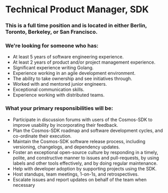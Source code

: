 # Technical Product Manager, SDK

### This is a full time position and is located in either Berlin, Toronto, Berkeley, or San Francisco.

### We're looking for someone who has:

-   At least 5 years of software engineering experience.
-   At least 2 years of product and/or project management experience.
-   Significant experience writing Golang.
-   Experience working in an agile development environment.
-   The ability to take ownership and see initiatives through.
-   Worked with and mentored junior engineers.
-   Exceptional communication skills.
-   Experience working with distributed teams.

### What your primary responsibilities will be:

-   Participate in discussion forums with users of the Cosmos-SDK to 
    improve usability by incorporating their feedback.
-   Plan the Cosmos-SDK roadmap and software development cycles, and co-ordinate their
    execution.
-   Maintain the Cosmos-SDK software release process, including versioning, changelogs,
    and dependency updates.
-   Foster an exceptional open-source culture by responding in a timely, polite, and
    constructive manner to issues and pull-requests, by using labels and other tools
    effectively, and by doing regular maintenance.
-   Help with developer adoption by supporting projects using the SDK.
-   Host standups, team meetings, 1-on-1s, and retrospectives.
-   Escalate issues and report updates on behalf of the team when necessary
